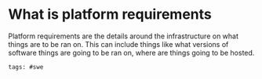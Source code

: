 # What is platform requirements

Platform requirements are the details around the infrastructure on what
things are to be ran on. This can include things like what versions of
software things are going to be ran on, where are things going to be
hosted.

    tags: #swe
